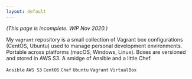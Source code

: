 ```yaml
---
layout: default
---
```


_(This page is incomplete. WIP Nov 2020.)_

My `vagrant` repository is a small collection of Vagrant box configurations (CentOS, Ubuntu) used to manage personal development environments. Portable across platforms (macOS, Windows, Linux). Boxes are versioned and stored in AWS S3. A smidge of Ansible and a little Chef.

`Ansible` `AWS S3` `CentOS` `Chef` `Ubuntu` `Vagrant` `VirtualBox`